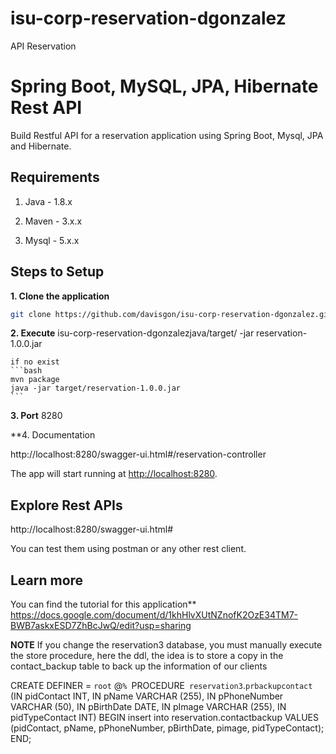 # isu-corp-reservation-dgonzalez
API Reservation

# Spring Boot, MySQL, JPA, Hibernate Rest API

Build Restful  API for a reservation application using Spring Boot, Mysql, JPA and Hibernate.

## Requirements

1. Java - 1.8.x

2. Maven - 3.x.x

3. Mysql - 5.x.x

## Steps to Setup

**1. Clone the application**

```bash
git clone https://github.com/davisgon/isu-corp-reservation-dgonzalez.git
```

**2. Execute**
    isu-corp-reservation-dgonzalezjava/target/  -jar reservation-1.0.0.jar

    if no exist
    ```bash
    mvn package
    java -jar target/reservation-1.0.0.jar
    ```

**3. Port**
      8280

**4. Documentation

  http://localhost:8280/swagger-ui.html#/reservation-controller


The app will start running at <http://localhost:8280>.

## Explore Rest APIs

http://localhost:8280/swagger-ui.html#

You can test them using postman or any other rest client.

## Learn more

You can find the tutorial for this application**
https://docs.google.com/document/d/1khHlvXUtNZnofK2OzE34TM7-BWB7askxESD7ZhBcJwQ/edit?usp=sharing

**NOTE**
If you change the reservation3 database, you must manually execute the store procedure, here the ddl, the idea is to store a copy in the contact_backup table to back up the information of our clients

CREATE DEFINER = `root` @`% `PROCEDURE` reservation3`.`prbackupcontact` (IN pidContact INT, IN pName VARCHAR (255), IN pPhoneNumber VARCHAR (50), IN pBirthDate DATE, IN pImage VARCHAR (255), IN pidTypeContact INT)
BEGIN
insert into reservation.contactbackup VALUES (pidContact, pName, pPhoneNumber, pBirthDate, pimage, pidTypeContact);
END;

